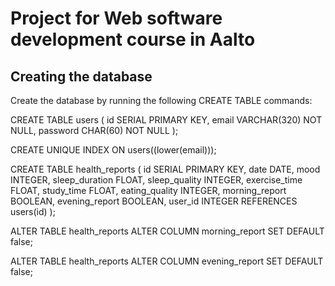 # Project for Web software development course in Aalto

## Creating the database
Create the database by running the following CREATE TABLE commands:

CREATE TABLE users (
  id SERIAL PRIMARY KEY,
  email VARCHAR(320) NOT NULL,
  password CHAR(60) NOT NULL
 );

 CREATE UNIQUE INDEX ON users((lower(email)));

 CREATE TABLE health_reports (
    id SERIAL PRIMARY KEY,
    date DATE,
    mood INTEGER,
    sleep_duration FLOAT,
    sleep_quality INTEGER,
    exercise_time FLOAT,
    study_time FLOAT,
    eating_quality INTEGER,
    morning_report BOOLEAN,
    evening_report BOOLEAN,
    user_id INTEGER REFERENCES users(id)
 );

 ALTER TABLE health_reports ALTER COLUMN morning_report SET DEFAULT false;

 ALTER TABLE health_reports ALTER COLUMN evening_report SET DEFAULT false;
